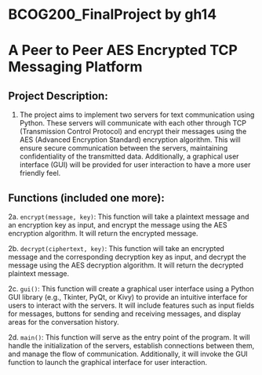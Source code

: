 # BCOG200_FinalProject by gh14
# A Peer to Peer AES Encrypted TCP Messaging Platform
## Project Description:
1. The project aims to implement two servers for text communication using Python. These servers will communicate with each other through TCP (Transmission Control Protocol) and encrypt their messages using the AES (Advanced Encryption Standard) encryption algorithm. This will ensure secure communication between the servers, maintaining confidentiality of the transmitted data. Additionally, a graphical user interface (GUI) will be provided for user interaction to have a more user friendly feel.

## Functions (included one more):
2a. `encrypt(message, key)`: This function will take a plaintext message and an encryption key as input, and encrypt the message using the AES encryption algorithm. It will return the encrypted message.

2b. `decrypt(ciphertext, key)`: This function will take an encrypted message and the corresponding decryption key as input, and decrypt the message using the AES decryption algorithm. It will return the decrypted plaintext message.

2c. `gui()`: This function will create a graphical user interface using a Python GUI library (e.g., Tkinter, PyQt, or Kivy) to provide an intuitive interface for users to interact with the servers. It will include features such as input fields for messages, buttons for sending and receiving messages, and display areas for the conversation history.

2d. `main()`: This function will serve as the entry point of the program. It will handle the initialization of the servers, establish connections between them, and manage the flow of communication. Additionally, it will invoke the GUI function to launch the graphical interface for user interaction.
